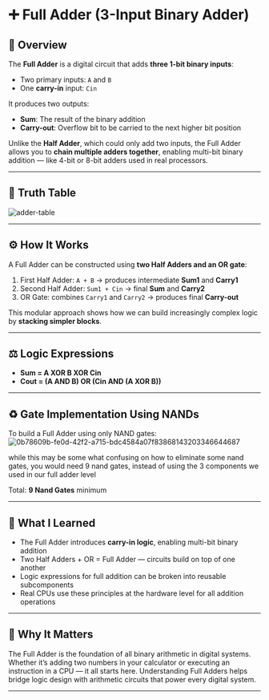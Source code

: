 # ➕ Full Adder (3-Input Binary Adder)

## 🧠 Overview
The **Full Adder** is a digital circuit that adds **three 1-bit binary inputs**:
- Two primary inputs: `A` and `B`
- One **carry-in** input: `Cin`

It produces two outputs:
- **Sum**: The result of the binary addition
- **Carry-out**: Overflow bit to be carried to the next higher bit position

Unlike the **Half Adder**, which could only add two inputs, the Full Adder allows you to **chain multiple adders together**, enabling multi-bit binary addition — like 4-bit or 8-bit adders used in real processors.

---

## 🔢 Truth Table

![adder-table](https://github.com/user-attachments/assets/8d6eb4e4-d294-40e4-a918-0cfa9c799f9d)


---

## ⚙️ How It Works
A Full Adder can be constructed using **two Half Adders and an OR gate**:

1. First Half Adder: `A + B` → produces intermediate **Sum1** and **Carry1**
2. Second Half Adder: `Sum1 + Cin` → final **Sum** and **Carry2**
3. OR Gate: combines `Carry1` and `Carry2` → produces final **Carry-out**

This modular approach shows how we can build increasingly complex logic by **stacking simpler blocks**.

---

## ⚖️ Logic Expressions
- **Sum = A XOR B XOR Cin**
- **Cout = (A AND B) OR (Cin AND (A XOR B))**

---

## ♻️ Gate Implementation Using NANDs
To build a Full Adder using only NAND gates:
![0b78609b-fe0d-42f2-a715-bdc4584a07f83868143203346644687](https://github.com/user-attachments/assets/37aa4de8-8829-4fc4-9f4a-4cbe5a3009f0)

while this may be some what confusing on how to eliminate some nand gates, you would need 9 nand gates, instead of using the 3 components we used in our full adder level

Total: **9 Nand Gates** minimum

---

## 📄 What I Learned
- The Full Adder introduces **carry-in logic**, enabling multi-bit binary addition
- Two Half Adders + OR = Full Adder — circuits build on top of one another
- Logic expressions for full addition can be broken into reusable subcomponents
- Real CPUs use these principles at the hardware level for all addition operations

---

## 🔧 Why It Matters
The Full Adder is the foundation of all binary arithmetic in digital systems. Whether it’s adding two numbers in your calculator or executing an instruction in a CPU — it all starts here. Understanding Full Adders helps bridge logic design with arithmetic circuits that power every digital system.

---

